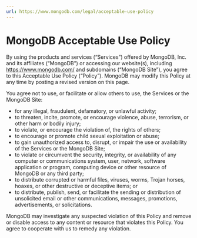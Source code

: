 ```yaml
---
url: https://www.mongodb.com/legal/acceptable-use-policy
---
```


# MongoDB Acceptable Use Policy

By using the products and services (“Services”) offered by MongoDB, Inc. and its affiliates (“MongoDB”) or accessing our website(s), including https://www.mongodb.com/ and subdomains (“MongoDB Site”), you agree to this Acceptable Use Policy (“Policy”). MongoDB may modify this Policy at any time by posting a revised version on this page.

You agree not to use, or facilitate or allow others to use, the Services or the MongoDB Site:

- for any illegal, fraudulent, defamatory, or unlawful activity;
- to threaten, incite, promote, or encourage violence, abuse, terrorism, or other harm or bodily injury;
- to violate, or encourage the violation of, the rights of others;
- to encourage or promote child sexual exploitation or abuse;
- to gain unauthorized access to, disrupt, or impair the use or availability of the Services or the MongoDB Site;
- to violate or circumvent the security, integrity, or availability of any computer or communications system, user, network, software application or program, computing device or other resource of MongoDB or any third party;
- to distribute corrupted or harmful files, viruses, worms, Trojan horses, hoaxes, or other destructive or deceptive items; or
- to distribute, publish, send, or facilitate the sending or distribution of unsolicited email or other communications, messages, promotions, advertisements, or solicitations.

MongoDB may investigate any suspected violation of this Policy and remove or disable access to any content or resource that violates this Policy. You agree to cooperate with us to remedy any violation.
